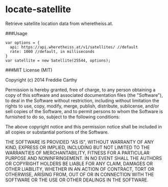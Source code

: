 locate-satellite
================

Retrieve satellite location data from wheretheiss.at.

###Usage

  ```
  var options = {
    api: https://api.wheretheiss.at/v1/satellites/ //default
    rate: 1000 //default, in milliseconds
  }
  var satellite = new Satellite(25544, options);
  ```
  
###MIT License (MIT)

Copyright (c) 2014 Freddie Carthy

Permission is hereby granted, free of charge, to any person obtaining a copy
of this software and associated documentation files (the "Software"), to deal
in the Software without restriction, including without limitation the rights
to use, copy, modify, merge, publish, distribute, sublicense, and/or sell
copies of the Software, and to permit persons to whom the Software is
furnished to do so, subject to the following conditions:

The above copyright notice and this permission notice shall be included in
all copies or substantial portions of the Software.

THE SOFTWARE IS PROVIDED "AS IS", WITHOUT WARRANTY OF ANY KIND, EXPRESS OR
IMPLIED, INCLUDING BUT NOT LIMITED TO THE WARRANTIES OF MERCHANTABILITY,
FITNESS FOR A PARTICULAR PURPOSE AND NONINFRINGEMENT. IN NO EVENT SHALL THE
AUTHORS OR COPYRIGHT HOLDERS BE LIABLE FOR ANY CLAIM, DAMAGES OR OTHER
LIABILITY, WHETHER IN AN ACTION OF CONTRACT, TORT OR OTHERWISE, ARISING FROM,
OUT OF OR IN CONNECTION WITH THE SOFTWARE OR THE USE OR OTHER DEALINGS IN
THE SOFTWARE.
